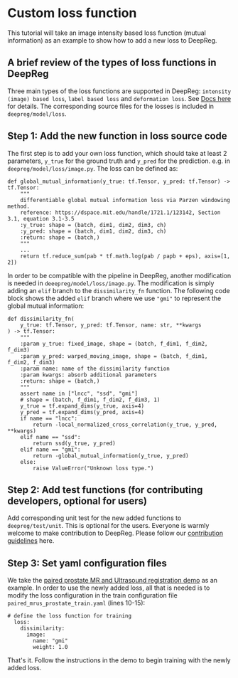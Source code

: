 # Custom loss function

This tutorial will take an image intensity based loss function (mutual information) as
an example to show how to add a new loss to DeepReg.

## A brief review of the types of loss functions in DeepReg

Three main types of the loss functions are supported in DeepReg:
`intensity (image) based loss`, `label based loss` and `deformation loss`. See
[Docs here](registration.html#loss) for details. The corresponding source files for the
losses is included in `deepreg/model/loss`.

## Step 1: Add the new function in loss source code

The first step is to add your own loss function, which should take at least 2
parameters, `y_true` for the ground truth and `y_pred` for the prediction. e.g. in
`deepreg/model/loss/image.py`. The loss can be defined as:

```
def global_mutual_information(y_true: tf.Tensor, y_pred: tf.Tensor) -> tf.Tensor:
    """
    differentiable global mutual information loss via Parzen windowing method.
    reference: https://dspace.mit.edu/handle/1721.1/123142, Section 3.1, equation 3.1-3.5
    :y_true: shape = (batch, dim1, dim2, dim3, ch)
    :y_pred: shape = (batch, dim1, dim2, dim3, ch)
    :return: shape = (batch,)
    """
    ...
    return tf.reduce_sum(pab * tf.math.log(pab / papb + eps), axis=[1, 2])
```

In order to be compatible with the pipeline in DeepReg, another modification is needed in `deeepreg/model/loss/image.py`. The modification is simply adding an `elif` branch to the `dissimilarity_fn` function. The following code block shows the added `elif` branch where we use `"gmi"` to represent the global mutual information:

```
def dissimilarity_fn(
    y_true: tf.Tensor, y_pred: tf.Tensor, name: str, **kwargs
) -> tf.Tensor:
    """
    :param y_true: fixed_image, shape = (batch, f_dim1, f_dim2, f_dim3)
    :param y_pred: warped_moving_image, shape = (batch, f_dim1, f_dim2, f_dim3)
    :param name: name of the dissimilarity function
    :param kwargs: absorb additional parameters
    :return: shape = (batch,)
    """
    assert name in ["lncc", "ssd", "gmi"]
    # shape = (batch, f_dim1, f_dim2, f_dim3, 1)
    y_true = tf.expand_dims(y_true, axis=4)
    y_pred = tf.expand_dims(y_pred, axis=4)
    if name == "lncc":
        return -local_normalized_cross_correlation(y_true, y_pred, **kwargs)
    elif name == "ssd":
        return ssd(y_true, y_pred)
    elif name == "gmi":
        return -global_mutual_information(y_true, y_pred)
    else:
        raise ValueError("Unknown loss type.")
```

## Step 2: Add test functions (for contributing developers, optional for users)

Add corresponding unit test for the new added functions to `deepreg/test/unit`. This is
optional for the users. Everyone is warmly welcome to make contribution to DeepReg.
Please follow our [contribution guidelines](../contributing/code.html) here.

## Step 3: Set yaml configuration files

We take the
[paired prostate MR and Ultrasound registration demo](../../../demos/paired_mrus_prostate)
as an example. In order to use the newly added loss, all that is needed is to modify the
loss configuration in the train configuration file `paired_mrus_prostate_train.yaml` (lines 10-15):

```
# define the loss function for training
  loss:
    dissimilarity:
      image:
        name: "gmi"
        weight: 1.0
```

That's it. Follow the instructions in the demo to begin training with the newly added
loss.
